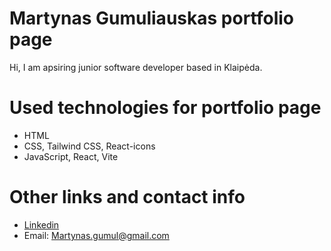 # Martynas Gumuliauskas portfolio page

Hi, I am apsiring junior software developer based in Klaipėda.

# Used technologies for portfolio page

- HTML
- CSS, Tailwind CSS, React-icons
- JavaScript, React, Vite

# Other links and contact info

- <a href="https://www.linkedin.com/in/martynasgum/">Linkedin</a>
- Email: Martynas.gumul@gmail.com
